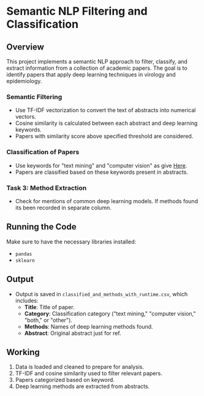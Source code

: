 # Semantic NLP Filtering and Classification


## Overview
This project implements a semantic NLP approach to filter, classify, and extract information from a collection of academic papers. The goal is to identify papers that apply deep learning techniques in virology and epidemiology.


### Semantic Filtering
  - Use TF-IDF vectorization to convert the text of abstracts into numerical vectors.
  - Cosine similarity is calculated between each abstract and deep learning keywords.
  - Papers with similarity score above specified threshold are considered.

### Classification of Papers
  - Use keywords for "text mining" and "computer vision" as give [Here](https://docs.google.com/document/d/1uMkXik3B3rNnKLbZc5AyqWruTGUKdpJcZFZZ4euM0Aw/edit?tab=t.0#heading=h.gjdgxs).
  - Papers are classified based on these keywords present in abstracts.

### Task 3: Method Extraction
  - Check for mentions of common deep learning models. If methods found its been recorded in separate column.

## Running the Code
Make sure to have the necessary libraries installed:
- `pandas`
- `sklearn`

## Output
- Output is saved in `classified_and_methods_with_runtime.csv`, which includes:
  - **Title**: Title of paper.
  - **Category**: Classification category ("text mining," "computer vision," "both," or "other").
  - **Methods**: Names of deep learning methods found.
  - **Abstract**: Original abstract just for ref.

## Working
1. Data is loaded and cleaned to prepare for analysis.
2. TF-IDF and cosine similarity used to filter relevant papers.
3. Papers categorized based on keyword.
4. Deep learning methods are extracted from abstracts.